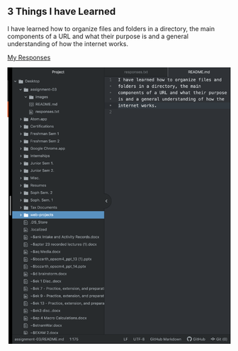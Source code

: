 ## 3 Things I have Learned

I have learned how to organize files and folders in a directory, the main components of a URL and what their purpose is and a general understanding of how the internet works.

[My Responses](./responses.txt)

![Screenshot](./images/screenshot.png)

